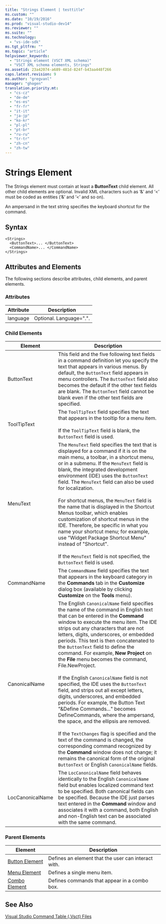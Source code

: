 ```yaml
---
title: "Strings Element | testtitle"
ms.custom: ""
ms.date: "10/19/2016"
ms.prod: "visual-studio-dev14"
ms.reviewer: ""
ms.suite: ""
ms.technology: 
  - "vs-ide-sdk"
ms.tgt_pltfrm: ""
ms.topic: "article"
helpviewer_keywords: 
  - "Strings element (VSCT XML schema)"
  - "VSCT XML schema elements, Strings"
ms.assetid: 23a42074-a689-481d-824f-b43aa448f266
caps.latest.revision: 9
ms.author: "gregvanl"
manager: "ghogen"
translation.priority.mt: 
  - "cs-cz"
  - "de-de"
  - "es-es"
  - "fr-fr"
  - "it-it"
  - "ja-jp"
  - "ko-kr"
  - "pl-pl"
  - "pt-br"
  - "ru-ru"
  - "tr-tr"
  - "zh-cn"
  - "zh-tw"
---
```

# Strings Element
The Strings element must contain at least a **ButtonText** child element. All other child elements are optional. Invalid XML characters such as ‘&’ and ‘<’ must be coded as entities (‘&amp;’ and ‘&lt;’ and so on).  
  
 An ampersand in the text string specifies the keyboard shortcut for the command.  
  
## Syntax  
  
```  
<Strings>  
  <ButtonText>... </ButtonText>  
  <CommandName>... </CommandName>  
</Strings>  
```  
  
## Attributes and Elements  
 The following sections describe attributes, child elements, and parent elements.  
  
### Attributes  
  
|Attribute|Description|  
|---------------|-----------------|  
|language|Optional. Language=".".|  
  
### Child Elements  
  
|Element|Description|  
|-------------|-----------------|  
|ButtonText|This field and the five following text fields in a command definition let you specify the text that appears in various menus. By default, the `ButtonText` field appears in menu controllers. The `ButtonText` field also becomes the default if the other text fields are blank. The `ButtonText` field cannot be blank even if the other text fields are specified.|  
|ToolTipText|The `ToolTipText` field specifies the text that appears in the tooltip for a menu item.<br /><br /> If the `ToolTipText` field is blank, the `ButtonText` field is used.|  
|MenuText|The `MenuText` field specifies the text that is displayed for a command if it is on the main menu, a toolbar, in a shortcut menu, or in a submenu. If the `MenuText` field is blank, the integrated development environment (IDE) uses the `ButtonText` field. The `MenuText` field can also be used for localization.<br /><br /> For shortcut menus, the `MenuText` field is the name that is displayed in the Shortcut Menus toolbar, which enables customization of shortcut menus in the IDE. Therefore, be specific in what you name your shortcut menu; for example, use "Widget Package Shortcut Menu" instead of "Shortcut".<br /><br /> If the `MenuText` field is not specified, the `ButtonText` field is used.|  
|CommandName|The `CommandName` field specifies the text that appears in the keyboard category in the **Commands** tab in the **Customize** dialog box (available by clicking **Customize** on the **Tools** menu).|  
|CanonicalName|The English `CanonicalName` field specifies the name of the command in English text that can be entered in the **Command** window to execute the menu item. The IDE strips out any characters that are not letters, digits, underscores, or embedded periods. This text is then concatenated to the `ButtonText` field to define the command. For example, **New Project** on the **File** menu becomes the command, File.NewProject.<br /><br /> If the English `CanonicalName` field is not specified, the IDE uses the `ButtonText` field, and strips out all except letters, digits, underscores, and embedded periods. For example, the Button Text "&Define Commands..." becomes DefineCommands, where the ampersand, the space, and the ellipsis are removed.<br /><br /> If the `TextChanges` flag is specified and the text of the command is changed, the corresponding command recognized by the **Command** window does not change; it remains the canonical form of the original `ButtonText` or English `CanonicalName` fields.|  
|LocCanonicalName|The `LocCanonicalName` field behaves identically to the English `CanonicalName` field but enables localized command text to be specified. Both canonical fields can be specified. Because the IDE just parses text entered in the **Command** window and associates it with a command, both English and non-English text can be associated with the same command.|  
  
### Parent Elements  
  
|Element|Description|  
|-------------|-----------------|  
|[Button Element](../extensibility/button-element.md)|Defines an element that the user can interact with.|  
|[Menu Element](../extensibility/menu-element.md)|Defines a single menu item.|  
|[Combo Element](../extensibility/combo-element.md)|Defines commands that appear in a combo box.|  
  
## See Also  
 [Visual Studio Command Table (.Vsct) Files](../Topic/Visual%20Studio%20Command%20Table%20\(.Vsct\)%20Files.md)
